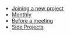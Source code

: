 - [Joining a new project](https://github.com/prowe/checklists/issues/new/choose)
- [Monthly](https://github.com/prowe/checklists/issues/new/choose)
- [Before a meeting](https://github.com/prowe/checklists/issues/new/choose)
- [Side Projects]('side-projects.md')
